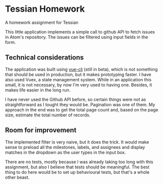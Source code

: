 # Tessian Homework
A homework assignment for Tessian

This little application implements a simple call to github API to fetch issues in Atom's repository. The issues can be filtered using input fields in the form.

## Technical considerations
The application was built using [vue-cli](https://github.com/vuejs/vue-cli) (still in beta), which is not something that should be used in production, but it makes prototyping faster. I have also used Vuex, a state management system. While in an application this small, it is not necessary, by now I'm very used to having one. Besides, it makes life easier in the long run.

I have never used the Github API before, so certain things were not as straightforward as I tought they would be. Pagination was one of them. My approach in the end was to get the total page count and, based on the page size, estimate the total number of records.

## Room for improvement
The implemented filter is very naive, but it does the trick. It would make sense to preload all the milestones, labels, and assignees and display matches in the dropdown as the user types in the input box. 

There are no tests, mostly because I was already taking too long with this assignment, but also I believe that tests should be meaningful. The best thing to do here would be to set up behavioural tests, but that's a whole other beast.
